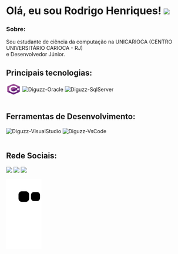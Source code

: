 # Olá, eu sou Rodrigo Henriques! <img src="https://media.giphy.com/media/hvRJCLFzcasrR4ia7z/giphy.gif" width="25px" />

### Sobre:

<!--
- 🔭 I’m currently working on ...
- 🌱 I’m currently learning ...
- 👯 I’m looking to collaborate on ...
- 🤔 I’m looking for help with ...
- 💬 Ask me about ...
- 📫 How to reach me: ...
- 😄 Pronouns: ...
- ⚡ Fun fact: ...
-->

Sou estudante de ciência da computação na UNICARIOCA (CENTRO UNIVERSITÁRIO CARIOCA - RJ) </br> e Desenvolvedor Júnior.

## Principais tecnologias: 

<div style="display: inline_block">
  <img align="center" alt="Diguzz-Csharp" height="30" width="40" src="https://raw.githubusercontent.com/devicons/devicon/master/icons/csharp/csharp-original.svg">
 <!-- <img align="center" alt="Diguzz-Html" height="30" width="40" src="https://cdn.jsdelivr.net/gh/devicons/devicon/icons/html5/html5-original-wordmark.svg"> -->
 <!-- <img align="center" alt="Diguzz-Css" height="30" width="40" src="https://cdn.jsdelivr.net/gh/devicons/devicon/icons/css3/css3-original-wordmark.svg"> -->
 <!-- <img align="center" alt="Diguzz-Js" height="30" width="40" src="https://cdn.jsdelivr.net/gh/devicons/devicon/icons/javascript/javascript-original.svg"> -->
  <img align="center" alt="Diguzz-Oracle" height="80" width="90" src="https://cdn.jsdelivr.net/gh/devicons/devicon/icons/oracle/oracle-original.svg"> 
  <img align="center" alt="Diguzz-SqlServer" height="50" width="60" src="https://cdn.jsdelivr.net/gh/devicons/devicon/icons/microsoftsqlserver/microsoftsqlserver-plain-wordmark.svg">
</div>
<br/>
  
  
## Ferramentas de Desenvolvimento:
<div style="display: inline_block">
  <img align="center" alt="Diguzz-VisualStudio" height="30" width="40" src="https://cdn.jsdelivr.net/gh/devicons/devicon/icons/visualstudio/visualstudio-plain.svg">
  <img align="center" alt="Diguzz-VsCode" height="30" width="40" src="https://cdn.jsdelivr.net/gh/devicons/devicon/icons/vscode/vscode-original.svg">  
</div>
<br/>

<!-- <a href="https://github.com/Diguzz">
  <img height="180em" src="https://github-readme-stats.vercel.app/api?username=Diguzz&show_icons=true&theme=vue-dark&include_all_commits=true&count_private=true"/>
  </a>
<a href="https://github.com/Diguzz">
  <img height="180em" src="https://github-readme-stats.vercel.app/api/top-langs/?username=Diguzz&layout=compact&langs_count=7&theme=vue-dark"/>
</a> -->


## Rede Sociais:
<div> 
 <!-- <a href="#" target="_blank"><img src="https://img.shields.io/badge/YouTube-FF0000?style=for-the-badge&logo=youtube&logoColor=white" target="_blank"></a> -->
  <a href="https://www.instagram.com/rodrigoohenriques" target="_blank"><img src="https://img.shields.io/badge/-Instagram-%23E4405F?style=for-the-badge&logo=instagram&logoColor=white" target="_blank"></a>
 	<!-- <a href="https://www.twitch.tv/nudomaka" target="_blank"><img src="https://img.shields.io/badge/Twitch-9146FF?style=for-the-badge&logo=twitch&logoColor=white" target="_blank"></a> -->
 <!-- <a href="#" target="_blank"><img src="https://img.shields.io/badge/Discord-7289DA?style=for-the-badge&logo=discord&logoColor=white" target="_blank"></a> -->
  <a href = "mailto:rodrigobhenriques@gmail.com"><img src="https://img.shields.io/badge/-Gmail-%23333?style=for-the-badge&logo=gmail&logoColor=white" target="_blank"></a>
  <a href="https://www.linkedin.com/in/rodrigobhenriques" target="_blank"><img src="https://img.shields.io/badge/-LinkedIn-%230077B5?style=for-the-badge&logo=linkedin&logoColor=white" target="_blank"></a> 
 
  ![Snake animation](https://github.com/rafaballerini/rafaballerini/blob/output/github-contribution-grid-snake.svg) 
</div>
